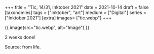 +++
title = "Tic, 14/31, Inktober 2021"
date = 2021-10-14
draft =  false
[taxonomies]
tags = ["inktober", "art"]
medium = ["Digital"]
series = ["Inktober 2021"]
[extra]
images= ["tic.webp"]
+++

{{ image(src="tic.webp", alt="Image") }}

2 weeks done!

Source: from life.

